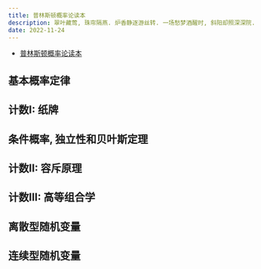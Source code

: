 ```yaml
---
title: 普林斯顿概率论读本
description: 翠叶藏莺, 珠帘隔燕. 炉香静逐游丝转. 一场愁梦酒醒时, 斜阳却照深深院.
date: 2022-11-24
---
```


- [普林斯顿概率论读本](https://book.douban.com/subject/35193606/)

## 基本概率定律

## 计数I: 纸牌

## 条件概率, 独立性和贝叶斯定理

## 计数II: 容斥原理

## 计数III: 高等组合学

## 离散型随机变量

## 连续型随机变量
